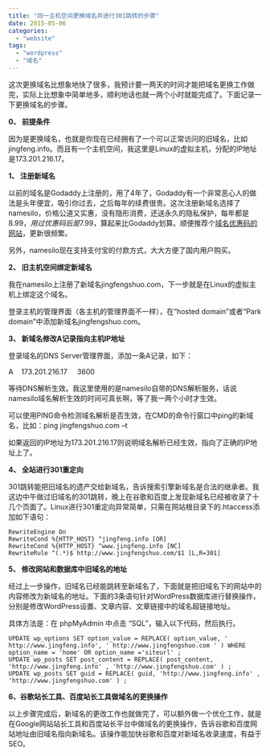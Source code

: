 ```yaml
---
title: "同一主机空间更换域名并进行301跳转的步骤"
date: 2015-05-06
categories: 
  - "website"
tags: 
  - "wordpress"
  - "域名"
---
```


这次更换域名比想象地快了很多，我预计要一两天的时间才能把域名更换工作做完，实际上比想象中简单地多，顺利地话也就一两个小时就能完成了。下面记录一下更换域名的步骤。

**0、 前提条件**

因为是更换域名，也就是你现在已经拥有了一个可以正常访问的旧域名，比如jingfeng.info。而且有一个主机空间，我这里是Linux的虚拟主机，分配的IP地址是173.201.216.17。

**1、 注册新域名**

以前的域名是Godaddy上注册的，用了4年了，Godaddy有一个非常恶心人的做法是头年便宜，吸引你过去，之后每年的续费很贵。这次注册新域名选择了namesilo，价格公道又实惠，没有隐形消费，还送永久的隐私保护，每年都是8.99$，用过优惠码后是7.99$，算起来比Godaddy划算。顺便推荐个[域名优惠码的网站](https://www.domcomp.com/?refcode=550a16c212000027034725ca)，更新很频繁。

另外，namesilo现在支持支付宝的付款方式，大大方便了国内用户购买。

**2、 旧主机空间绑定新域名**

我在namesilo上注册了新域名jingfengshuo.com，下一步就是在Linux的虚拟主机上绑定这个域名。

登录主机的管理界面（各主机的管理界面不一样），在“hosted domain”或者“Park domain”中添加新域名jingfengshuo.com。

**3、 新域名修改A记录指向主机IP地址**

登录域名的DNS Server管理界面，添加一条A记录，如下：

A    173.201.216.17     3600

等待DNS解析生效。我这里使用的是namesilo自带的DNS解析服务，话说namesilo域名解析生效的时间可真长啊，等了我一两个小时才生效。

可以使用PING命令检测域名解析是否生效，在CMD的命令行窗口中ping的新域名，比如：ping jingfengshuo.com –t

如果返回的IP地址为173.201.216.17则说明域名解析已经生效，指向了正确的IP地址上了。

**4、 全站进行301重定向**

301跳转能把旧域名的遗产交给新域名，告诉搜索引擎新域名是合法的继承者。我这边中午做过旧域名的301跳转，晚上在谷歌和百度上发现新域名已经被收录了十几个页面了。Linux进行301重定向异常简单，只需在网站根目录下的.htaccess添加如下语句：

```
RewriteEngine On
RewriteCond %{HTTP_HOST} ^jingfeng.info [OR]
RewriteCond %{HTTP_HOST} ^www.jingfeng.info [NC]
RewriteRule ^(.*)$ http://www.jingfengshuo.com/$1 [L,R=301]
```

**5、 修改网站和数据库中旧域名的地址**

经过上一步操作，旧域名已经能跳转至新域名了，下面就是把旧域名下的网站中的内容修改为新域名的地址。下面的3条语句针对WordPress数据库进行替换操作，分别是修改WordPress设置、文章内容、文章链接中的域名超链接地址。

具体方法是：在 phpMyAdmin 中点击 “SQL”，输入以下代码，然后执行。

```
UPDATE wp_options SET option_value = REPLACE( option_value, ' http://www.jingfeng.info', ' http://www.jingfengshuo.com ' ) WHERE option_name = 'home' OR option_name ='siteurl' ;
UPDATE wp_posts SET post_content = REPLACE( post_content, 'http://www.jingfeng.info' , 'http://www.jingfengshuo.com' ) ;
UPDATE wp_posts SET guid = REPLACE( guid, 'http://www.jingfeng.info' , 'http://www.jingfengshuo.com' ) ;
```

**6、谷歌站长工具、百度站长工具做域名的更换操作**

以上步骤完成后，新域名的更改工作也就做完了，可以额外做一个优化工作，就是在Google网站站长工具和百度站长平台中做域名的更换操作，告诉谷歌和百度网站地址由旧域名指向新域名。该操作能加快谷歌和百度对新域名收录速度，有益于SEO。
